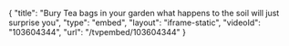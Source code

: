 {
    "title": "Bury Tea bags in your garden what happens to the soil will just surprise you",
    "type": "embed",
    "layout": "iframe-static",
    "videoId": "103604344",
    "url": "\/tvpembed\/103604344"
}